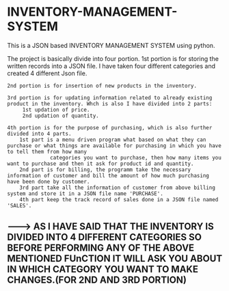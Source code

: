 # INVENTORY-MANAGEMENT-SYSTEM

This is a JSON based INVENTORY MANAGEMENT SYSTEM using python.


The project is basically divide into four portion.
    1st portion is for storing the written records into a JSON file. I have taken four different categories and created 4 different Json file.
    
    2nd portion is for insertion of new products in the inventory. 
    
    3rd portion is for updating information related to already existing product in the inventory. Whch is also I have divided into 2 parts:
         1st updation of price.
         2nd updation of quantity.
      
    4th portion is for the purpose of purchasing, which is also further divided into 4 parts.
        1st part is a menu driven program what based on what they can purchase or what things are available for purchasing in which you have to tell them from how many 
                  categories you want to purchase, then how many items you want to purchase and then it ask for product id and quantity.
        2nd part is for billing, the programm take the necessary information of customer and bill the amount of how much purchasing have been done by customer.
        3rd part take all the information of customer from above billing system and store it in a JSON file name 'PURCHASE'.
        4th part keep the track record of sales done in a JSON file named 'SALES'.
        
  ---> AS I HAVE SAID THAT THE INVENTORY IS DIVIDED INTO 4 DIFFERENT CATEGORIES SO BEFORE PERFORMING ANY OF THE ABOVE MENTIONED FUnCTION IT WILL ASK  YOU ABOUT IN WHICH
      CATEGORY YOU WANT TO MAKE CHANGES.(FOR 2ND AND 3RD PORTION)
 ----------------------------------------------------------------------------------------------------------------------------------------------------------------------

